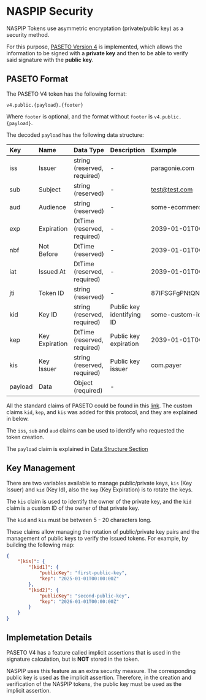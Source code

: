 # NASPIP Security

NASPIP Tokens use asymmetric encryptation (private/public key) as a security method.

For this purpose, [PASETO Version 4](https://github.com/paseto-standard/paseto-spec/blob/master/README.md) is implemented, which allows the information to be signed with a **private key** and then to be able to verify said signature with the **public key**.

## PASETO Format
The PASETO V4 token has the following format:

`v4.public.{payload}.{footer}`

Where `footer` is optional, and the format without `footer` is `v4.public.{payload}`.

The decoded `payload` has the following data structure:

| Key       | Name            | Data Type       | Description | Example|
|:----------|:----------------|:----------------|:-------------|:--------|
| iss       |  Issuer         | string (reserved, required) | -| paragonie.com|
| sub       |  Subject        | string (reserved)    |- |test@test.com|
| aud       |  Audience       | string (reserved)    |-|some-ecommerce.com|
| exp       |  Expiration     | DtTime (reserved, required)    |-|2039-01-01T00:00:00Z|
| nbf       |  Not Before     | DtTime (reserved)    |-|2039-01-01T00:00:00Z|
| iat       |  Issued At      | DtTime (reserved, required)    |-|2039-01-01T00:00:00Z|
| jti       |  Token ID       | string (reserved)    |-|87IFSGFgPNtQNNuw0AtuLttP|
| kid       |  Key ID         | string (reserved, required)    |Public key identifying ID|some-custom-id|
| kep       |  Key Expiration | DtTime (reserved, required)    |Public key expiration|2039-01-01T00:00:00Z|
| kis       |  Key Issuer     | string (reserved, required)    |Public key issuer|com.payer|
| payload   |  Data           | Object (required)    | -||

All the standard claims of PASETO could be found in this [link](https://github.com/paseto-standard/paseto-spec/blob/master/README.md). The custom claims `kid`, `kep`, and `kis` was added for this protocol, and they are explained in below.

The `iss`, `sub` and `aud` claims can be used to identify who requested the token creation.

The `payload` claim is explained in [Data Structure Section](./3.Data%20Structure.md)

## Key Management

There are two variables available to manage public/private keys, `kis` (Key Issuer) and `kid` (Key Id), also the `kep` (Key Expiration) is to rotate the keys.

The `kis` claim is used to identify the owner of the private key, and the `kid` claim is a custom ID of the owner of that private key.

The `kid` and `kis` must be between 5 - 20 characters long.

These claims allow managing the rotation of public/private key pairs and the management of public keys to verify the issued tokens. For example, by building the following map:

```json
{
    "[kis]": {
        "[kid1]": {
            "publicKey": "first-public-key",
            "kep": "2025-01-01T00:00:00Z"
        },
        "[kid2]": {
            "publicKey": "second-public-key",
            "kep": "2026-01-01T00:00:00Z"
        }
    }
}

```

## Implemetation Details

PASETO V4 has a feature called implicit assertions that is used in the signature calculation, but is **NOT** stored in the token.

NASPIP uses this feature as an extra security measure. The corresponding public key is used as the implicit assertion. Therefore, in the creation and verification of the NASPIP tokens, the public key must be used as the implicit assertion.
